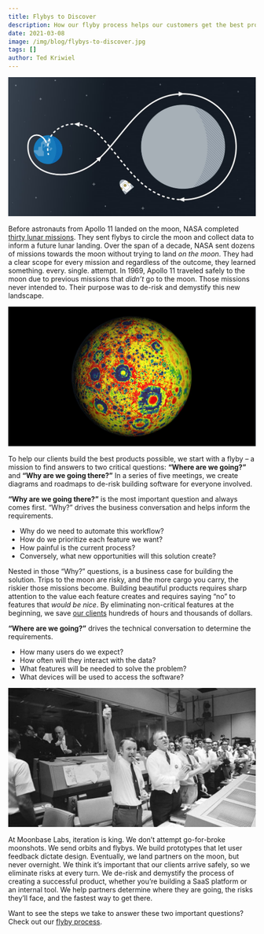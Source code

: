 ```yaml
---
title: Flybys to Discover
description: How our flyby process helps our customers get the best products possible.
date: 2021-03-08
image: /img/blog/flybys-to-discover.jpg
tags: []
author: Ted Kriwiel
---
```


![Illustration of lunar capsule orbiting the moon](/img/blog/flybys-to-discover-01.jpg)

Before astronauts from Apollo 11 landed on the moon, NASA completed [thirty lunar missions](https://moon.nasa.gov/exploration/moon-missions/). They sent flybys to circle the moon and collect data to inform a future lunar landing. Over the span of a decade, NASA sent dozens of missions towards the moon without trying to land _on the moon_. They had a clear scope for every mission and regardless of the outcome, they learned something. every. single. attempt. In 1969, Apollo 11 traveled safely to the moon due to previous missions that _didn’t_ go to the moon. Those missions never intended to. Their purpose was to de-risk and demystify this new landscape.

![Imaging scan of the surface of the moon](/img/blog/flybys-to-discover-02.jpg)

To help our clients build the best products possible, we start with a flyby – a mission to find answers to two critical questions: **“Where are we going?”** and **“Why are we going there?”** In a series of five meetings, we create diagrams and roadmaps to de-risk building software for everyone involved.

**“Why are we going there?”** is the most important question  and always comes first. “Why?” drives the business conversation and helps inform the requirements.

 * Why do we need to automate this workflow?
 * How do we prioritize each feature we want?
 * How painful is the current process?
 * Conversely, what new opportunities will this solution create?

Nested in those “Why?” questions, is a business case for building the solution. Trips to the moon are risky, and the more cargo you carry, the riskier those missions become. Building beautiful products requires sharp attention to the value each feature creates and requires saying “no” to features that _would be nice_. By eliminating non-critical features at the beginning, we save [our clients](https://moonbaselabs.com/missions/) hundreds of hours and thousands of dollars.

**“Where are we going?”** drives the technical conversation to determine the requirements.

 * How many users do we expect?
 * How often will they interact with the data?
 * What features will be needed to solve the problem?
 * What devices will be used to access the software?

![Historic photo of NASA ground control memebers celebrating mission success](/img/blog/flybys-to-discover-03.jpg)

At Moonbase Labs, iteration is king. We don’t attempt go-for-broke moonshots. We send orbits and flybys. We build prototypes that let user feedback dictate design. Eventually, we land partners on the moon, but never overnight. We think it’s important that our clients arrive safely, so we eliminate risks at every turn. We de-risk and demystify the process of creating a successful product, whether you’re building a SaaS platform or an internal tool. We help partners determine where they are going, the risks they’ll face, and the fastest way to get there.

Want to see the steps we take to answer these two important questions? Check out our [flyby process](https://docs.google.com/document/d/1HfjUDB_TEWbqRQt9jXYevaetZwegF8nHho0zsj2jyeA/edit).
